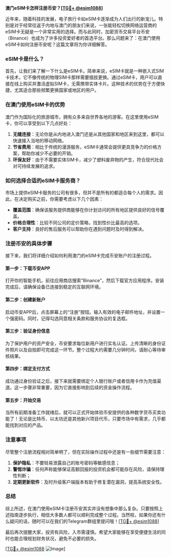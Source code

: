 **澳门eSIM卡怎样注册币安？[[TG💪+ @esim1088](https://t.me/s/esim1088)]**

近年来，随着科技的发展，电子旅行卡如eSIM卡逐渐成为人们出行的新宠儿。特别是对于经常往返于内地与澳门的朋友们来说，一张能轻松切换网络运营商的eSIM卡无疑是一个非常实用的选择。而与此同时，加密货币交易平台币安（Binance）也成为了许多投资爱好者的首选平台。那么问题来了：在澳门使用eSIM卡如何注册币安呢？这篇文章将为你详细解答。

### eSIM卡是什么？

首先，让我们来了解一下什么是eSIM卡。简单来说，eSIM卡就是一种嵌入式SIM卡技术，它不像传统的物理SIM卡那样需要插拔更换。通过eSIM卡，用户可以直接在线上购买并激活虚拟SIM卡，无需携带实体卡片。这种技术的优势在于方便快捷，尤其适合那些频繁更换国家或地区的用户。

### 在澳门使用eSIM卡的优势

澳门作为国际化的旅游城市，拥有众多来自世界各地的游客。在这里使用eSIM卡，你可以享受到以下几点好处：

1. **无缝连接**：无论你是从内地进入澳门还是从其他国家和地区来到这里，都可以快速接入当地的移动网络。
2. **节省费用**：相比于传统的漫游服务，eSIM卡通常会提供更具竞争力的价格方案，帮助你减少不必要的开销。
3. **环保友好**：由于不需要实体SIM卡，减少了塑料废弃物的产生，符合现代社会对可持续发展的追求。

### 如何选择合适的eSIM卡服务商？

市场上提供eSIM卡服务的公司有很多，但并不是所有的都适合每个人的需求。因此，在决定购买之前，你需要考虑以下几个因素：

- **覆盖范围**：确保该服务提供商能够在你计划访问的所有地区提供良好的信号覆盖。
- **价格合理性**：比较不同公司的定价策略，找到性价比最高的选项。
- **客户支持**：良好的售后服务可以帮助你在遇到问题时及时得到解决。

### 注册币安的具体步骤

接下来，我们将详细介绍如何利用澳门的eSIM卡完成币安账户的注册过程。

#### 第一步：下载币安APP

打开你的智能手机，前往应用商店搜索“Binance”，然后下载官方应用程序。安装完成后，请确保设备已连接到稳定的互联网环境。

#### 第二步：创建新账户

启动币安APP后，点击屏幕上的“注册”按钮。输入有效的电子邮件地址，并设置一个强密码。同时，记得勾选同意相关条款和服务协议的复选框。

#### 第三步：验证身份信息

为了保护用户的资产安全，币安要求每位新用户进行实名认证。上传清晰的身份证件照片以及自拍即可完成这一环节。整个过程大约需要几分钟时间，请耐心等待审核结果。

#### 第四步：绑定支付方式

成功通过身份验证之后，接下来就需要绑定个人银行账户或者信用卡作为充值渠道。这一步骤非常重要，因为它直接影响到后续的资金操作流程。

#### 第五步：开始交易

当所有前期准备工作就绪后，就可以正式开始体验币安提供的各种数字货币买卖功能了！无论是比特币、以太坊还是其他新兴项目代币，只要市场中有需求，几乎都能找到对应的产品。

### 注意事项

尽管整个注册流程相对简单明了，但在实际操作过程中还是有一些细节需要注意：

1. **保护隐私**：不要轻易泄露自己的账号密码等敏感信息；
2. **警惕诈骗**：任何声称能够保证高额回报的投资机会都可能存在风险，请保持理性判断；
3. **定期更新软件**：及时升级客户端版本有助于修复潜在漏洞，提高系统安全性。

### 总结

综上所述，在澳门使用eSIM卡注册币安其实并没有想象中那么复杂。只要按照上述指南逐步执行，相信大多数人都可以顺利完成整个过程。当然啦，如果你还有什么疑问的话，随时可以在我们的Telegram群组里提问哦！[[TG💪+ @esim1088](https://t.me/s/esim1088)]

最后再次提醒大家，投资有风险，入市需谨慎。希望大家能够在享受便捷生活的同时也能合理规划财务状况，避免不必要的损失。

[[TG💪+ @esim1088](https://t.me/s/esim1088) ![Image](https://i.postimg.cc/4NQfJmqS/Snipaste-2025-05-13-00-14-12.png)]